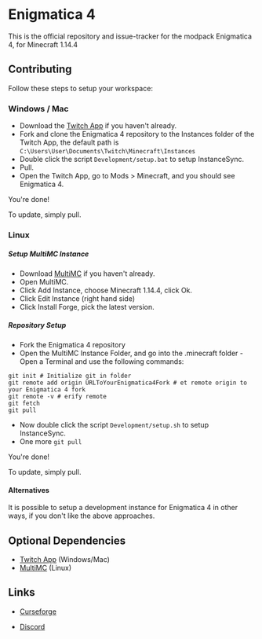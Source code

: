 # Enigmatica 4

This is the official repository and issue-tracker for the modpack Enigmatica 4, for Minecraft 1.14.4

## Contributing

Follow these steps to setup your workspace:

### Windows / Mac
* Download the [Twitch App](https://www.twitch.tv/downloads) if you haven't already.
* Fork and clone the Enigmatica 4 repository to the Instances folder of the Twitch App, the default path is `C:\Users\User\Documents\Twitch\Minecraft\Instances`
* Double click the script `Development/setup.bat` to setup InstanceSync.
* Pull.
* Open the Twitch App, go to Mods > Minecraft, and you should see Enigmatica 4.

You're done!

To update, simply pull.

### Linux
##### Setup MultiMC Instance
* Download [MultiMC](https://multimc.org/#Download) if you haven't already.
* Open MultiMC.
* Click Add Instance, choose Minecraft 1.14.4, click Ok.
* Click Edit Instance (right hand side)
* Click Install Forge, pick the latest version.

##### Repository Setup
* Fork the Enigmatica 4 repository
* Open the MultiMC Instance Folder, and go into the .minecraft folder - Open a Terminal and use the following commands:
```
git init # Initialize git in folder
git remote add origin URLToYourEnigmatica4Fork # et remote origin to your Enigmatica 4 fork
git remote -v # erify remote
git fetch
git pull
```
* Now double click the script `Development/setup.sh` to setup InstanceSync.
* One more `git pull`

You're done!

To update, simply pull.

#### Alternatives
It is possible to setup a development instance for Enigmatica 4 in other ways, if you don't like the above approaches.

## Optional Dependencies
* [Twitch App](https://www.twitch.tv/downloads) (Windows/Mac)
* [MultiMC](https://multimc.org/#Download) (Linux)

## Links

* [Curseforge](https://minecraft.curseforge.com/projects/enigmatica4)

* [Discord](https://discord.gg/HnWNd7X)
